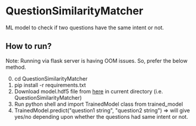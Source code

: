 # QuestionSimilarityMatcher
ML model to check if two questions have the same intent or not.

## How to run?
Note: Running via flask server is having OOM issues. So, prefer the below method.

0. cd QuestionSimilarityMatcher
1. pip install -r requirements.txt
2. Download model.hdf5 file from <a href="https://drive.google.com/file/d/19wQCFp_zivYivJ_tw4Bif8Envq7csQtp/view?usp=sharing">here</a> in current directory (i.e. QuestionSimilarityMatcher)
3. Run python shell and import TrainedModel class from trained_model
4. TrainedModel.predict("question1 string", "question2 string") => will give yes/no depending upon whether the questions had same intent or not.
